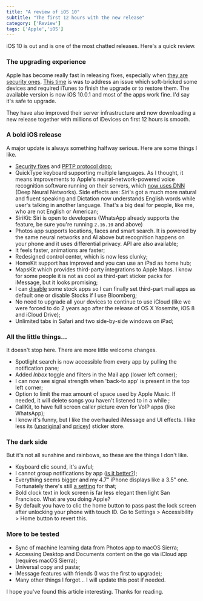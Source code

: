 ```yaml
---
title: "A review of iOS 10"
subtitle: "The first 12 hours with the new release"
category: ['Review']
tags: ['Apple','iOS']
---
```


iOS 10 is out and is one of the most chatted releases. Here's a quick review.

### The upgrading experience

Apple has become really fast in releasing fixes, especially when [they are security ones](https://9to5mac.com/2016/08/25/ios-9-3-5/). [This time](http://www.macrumors.com/2016/09/13/ios-10-update-bricking-iphones-and-ipads/) is was to address an issue which soft-bricked some devices and required iTunes to finish the upgrade or to restore them. The available version is now iOS 10.0.1 and most of the apps work fine. I'd say it's safe to upgrade.

They have also improved their server infrastructure and now downloading a new release together with millions of iDevices on first 12 hours is smooth.
  
### A bold iOS release

A major update is always something halfway serious. Here are some things I like.

- [Security fixes](https://support.apple.com/en-us/HT201222) and [PPTP protocol drop](https://support.apple.com/en-us/HT206844);
- QuickType keyboard supporting multiple languages. As I thought, it means improvements to Apple's neural-network-powered voice recognition software running on their servers, which [now uses DNN](https://backchannel.com/an-exclusive-look-at-how-ai-and-machine-learning-work-at-apple-8dbfb131932b#.ursks2oyn) (Deep Neural Networks). Side effects are: Siri's got a much more natural and fluent speaking and Dictation now understands English words while user's talking in another language. That's a big deal for people, like me, who are not English or American;
- SiriKit: Siri is open to developers (WhatsApp already supports the feature, be sure you're running `2.16.10` and above)
- Photos app supports locations, faces and smart search. It is powered by the same neural networks and AI above but recognition happens on your phone and it uses differential privacy. API are also available;
- It feels faster, animations are faster;
- Redesigned control center, which is now less clunky;
- HomeKit support has improved and you can use an iPad as home hub;
- MapsKit which provides third-party integrations to Apple Maps. I know for some people it is not as cool as third-part sticker packs for iMessage, but it looks promising;
- I can [disable](https://support.apple.com/en-gb/HT204221) some stock apps so I can finally set third-part mail apps as default one or disable Stocks if I use Bloomberg;
- No need to upgrade all your devices to continue to use iCloud (like we were forced to do 2 years ago after the release of OS X Yosemite, iOS 8 and iCloud Drive);
- Unlimited tabs in Safari and two side-by-side windows on iPad;

### All the little things...

It doesn't stop here. There are more little welcome changes.

- Spotlight search is now accessible from every app by pulling the notification pane;
- Added *Inbox* toggle and filters in the Mail app (lower left corner);
- I can now see signal strength when 'back-to app' is present in the top left corner;
- Option to limit the max amount of space used by Apple Music. If needed, it will delete songs you haven't listened to in a while ;
- CallKit, to have full screen caller picture even for VoIP apps (like WhatsApp);
- I know it's funny, but I like the overhauled iMessage and UI effects. I like less its ([unoriginal](https://telegram.org/blog/trending-stickers) and [pricey](http://www.theverge.com/2016/9/13/12900672/app-imessage-app-store-stickers-apps-features)) sticker store.

### The dark side

But it's not all sunshine and rainbows, so these are the things I don't like.

- Keyboard clic sound, it's awful;
- I cannot group notifications by app ([is it better?](https://www.reddit.com/r/apple/comments/4of27f/apple_you_got_to_be_joking_ios_10_notification/));
- Everything seems bigger and my 4.7" iPhone displays like a 3.5" one. Fortunately there's still [a setting](https://support.apple.com/en-us/HT202828) for that;
- Bold clock text in lock screen is far less elegant then light San Francisco. What are you doing Apple?
- By default you have to clic the home button to pass past the lock screen after unlocking your phone with touch ID. Go to Settings > Accessibility > Home button to revert this.

### More to be tested

- Sync of machine learning data from Photos app to macOS Sierra;
- Accessing Desktop and Documents content on the go via iCloud app (requires macOS Sierra);
- Universal copy and paste;
- iMessage features with friends (I was the first to upgrade);
- Many other things I forgot... I will update this post if needed.

I hope you've found this article interesting. Thanks for reading.
